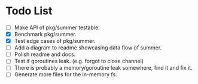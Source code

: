 # Todo List

- [ ] Make API of pkg/summer testable.
- [x] Benchmark pkg/summer.
- [x] Test edge cases of pkg/summer.
- [ ] Add a diagram to readme showcasing data flow of summer.
- [ ] Polish readme and docs.
- [ ] Test if goroutines leak. (e.g. forgot to close channel)
- [ ] There is probably a memory/goroutine leak somewhere, find it and fix it.
- [ ] Generate more files for the in-memory fs.
